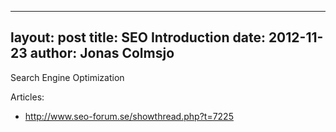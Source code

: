 
---
layout: post
title: SEO Introduction
date: 2012-11-23
author: Jonas Colmsjo
---

Search Engine Optimization





Articles:

 * http://www.seo-forum.se/showthread.php?t=7225



